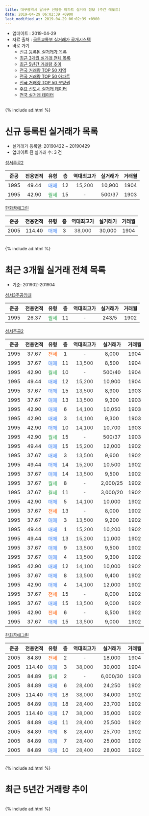 ```yaml
---
title: 대구광역시 달서구 신당동 아파트 실거래 정보 (주간 레포트)
date: 2019-04-29 06:02:39 +0900
last_modified_at: 2019-04-29 06:02:39 +0900
---
```


* 업데이트 : 2019-04-29
* 자료 출처 : [국토교통부 실거래가 공개시스템](http://rt.molit.go.kr)
* 바로 가기
    * [신규 등록된 실거래가 목록](#신규-등록된-실거래가-목록)
    * [최근 3개월 실거래 전체 목록](#최근-3개월-실거래-전체-목록)
    * [최근 5년간 거래량 추이](#최근-5년간-거래량-추이)
    * [전국 거래량 TOP 50 지역](https://inasie.github.io/apt-trade-info/최근-3개월-전국에서-가장-거래가-많이-발생한-지역)
    * [전국 거래량 TOP 50 아파트](https://inasie.github.io/apt-trade-info/최근-3개월-전국에서-가장-거래가-많이-발생한-아파트)
    * [전국 거래량 TOP 50 분양권](https://inasie.github.io/apt-trade-info/최근-3개월-전국에서-가장-거래가-많이-발생한-분양권)
    * [주요 신도시 실거래 데이터](https://inasie.github.io/apt-trade-info/주요-신도시)
    * [전국 실거래 데이터](https://inasie.github.io/apt-trade-info/전국)
<br>
{% include ad.html %}
<br>

# 신규 등록된 실거래가 목록
* 실거래가 등록일: 20190422 ~ 20190429
* 업데이트 된 실거래 수: 3 건


[성서주공2](https://search.naver.com/search.naver?query=%EB%8C%80%EA%B5%AC%EA%B4%91%EC%97%AD%EC%8B%9C+%EB%8B%AC%EC%84%9C%EA%B5%AC+%EC%8B%A0%EB%8B%B9%EB%8F%99+%EC%84%B1%EC%84%9C%EC%A3%BC%EA%B3%B52)

|준공|전용면적|유형|층|역대최고가|실거래가|거래월|
|:---:|:---:|:---:|:---:|:---:|:---:|:---:|
|1995|49.44|<span style="color:#4285f3">매매</span>|12|<span style="color:#444444">15,200</span>|10,900|1904|
|1995|42.90|<span style="color:#34a853">월세</span>|15|<span style="color:#444444">-</span>|500/37|1903|

[한화꿈에그린](https://search.naver.com/search.naver?query=%EB%8C%80%EA%B5%AC%EA%B4%91%EC%97%AD%EC%8B%9C+%EB%8B%AC%EC%84%9C%EA%B5%AC+%EC%8B%A0%EB%8B%B9%EB%8F%99+%ED%95%9C%ED%99%94%EA%BF%88%EC%97%90%EA%B7%B8%EB%A6%B0)

|준공|전용면적|유형|층|역대최고가|실거래가|거래월|
|:---:|:---:|:---:|:---:|:---:|:---:|:---:|
|2005|114.40|<span style="color:#4285f3">매매</span>|3|<span style="color:#444444">38,000</span>|30,000|1904|


<br>
{% include ad.html %}
<br>

# 최근 3개월 실거래 전체 목록
* 기준: 201902-201904


[성서3주공임대](https://search.naver.com/search.naver?query=%EB%8C%80%EA%B5%AC%EA%B4%91%EC%97%AD%EC%8B%9C+%EB%8B%AC%EC%84%9C%EA%B5%AC+%EC%8B%A0%EB%8B%B9%EB%8F%99+%EC%84%B1%EC%84%9C3%EC%A3%BC%EA%B3%B5%EC%9E%84%EB%8C%80)

|준공|전용면적|유형|층|역대최고가|실거래가|거래월|
|:---:|:---:|:---:|:---:|:---:|:---:|:---:|
|1995|26.37|<span style="color:#34a853">월세</span>|11|<span style="color:#444444">-</span>|243/5|1902|

[성서주공2](https://search.naver.com/search.naver?query=%EB%8C%80%EA%B5%AC%EA%B4%91%EC%97%AD%EC%8B%9C+%EB%8B%AC%EC%84%9C%EA%B5%AC+%EC%8B%A0%EB%8B%B9%EB%8F%99+%EC%84%B1%EC%84%9C%EC%A3%BC%EA%B3%B52)

|준공|전용면적|유형|층|역대최고가|실거래가|거래월|
|:---:|:---:|:---:|:---:|:---:|:---:|:---:|
|1995|37.67|<span style="color:#ff5a00">전세</span>|1|<span style="color:#444444">-</span>|8,000|1904|
|1995|37.67|<span style="color:#4285f3">매매</span>|11|<span style="color:#444444">13,500</span>|8,500|1904|
|1995|42.90|<span style="color:#34a853">월세</span>|10|<span style="color:#444444">-</span>|500/40|1904|
|1995|49.44|<span style="color:#4285f3">매매</span>|12|<span style="color:#444444">15,200</span>|10,900|1904|
|1995|37.67|<span style="color:#4285f3">매매</span>|15|<span style="color:#444444">13,500</span>|8,900|1903|
|1995|37.67|<span style="color:#4285f3">매매</span>|13|<span style="color:#444444">13,500</span>|9,300|1903|
|1995|42.90|<span style="color:#4285f3">매매</span>|6|<span style="color:#444444">14,100</span>|10,050|1903|
|1995|42.90|<span style="color:#4285f3">매매</span>|3|<span style="color:#444444">14,100</span>|9,300|1903|
|1995|42.90|<span style="color:#4285f3">매매</span>|10|<span style="color:#444444">14,100</span>|10,700|1903|
|1995|42.90|<span style="color:#34a853">월세</span>|15|<span style="color:#444444">-</span>|500/37|1903|
|1995|49.44|<span style="color:#4285f3">매매</span>|15|<span style="color:#444444">15,200</span>|12,000|1902|
|1995|37.67|<span style="color:#4285f3">매매</span>|3|<span style="color:#444444">13,500</span>|9,600|1902|
|1995|49.44|<span style="color:#4285f3">매매</span>|14|<span style="color:#444444">15,200</span>|10,500|1902|
|1995|37.67|<span style="color:#4285f3">매매</span>|14|<span style="color:#444444">13,500</span>|9,500|1902|
|1995|37.67|<span style="color:#34a853">월세</span>|8|<span style="color:#444444">-</span>|2,000/25|1902|
|1995|37.67|<span style="color:#34a853">월세</span>|11|<span style="color:#444444">-</span>|3,000/20|1902|
|1995|42.90|<span style="color:#4285f3">매매</span>|5|<span style="color:#444444">14,100</span>|10,000|1902|
|1995|37.67|<span style="color:#ff5a00">전세</span>|13|<span style="color:#444444">-</span>|8,000|1902|
|1995|37.67|<span style="color:#4285f3">매매</span>|3|<span style="color:#444444">13,500</span>|9,200|1902|
|1995|49.44|<span style="color:#4285f3">매매</span>|1|<span style="color:#444444">15,200</span>|10,200|1902|
|1995|49.44|<span style="color:#4285f3">매매</span>|13|<span style="color:#444444">15,200</span>|11,000|1902|
|1995|37.67|<span style="color:#4285f3">매매</span>|9|<span style="color:#444444">13,500</span>|9,500|1902|
|1995|37.67|<span style="color:#4285f3">매매</span>|4|<span style="color:#444444">13,500</span>|9,300|1902|
|1995|42.90|<span style="color:#4285f3">매매</span>|12|<span style="color:#444444">14,100</span>|10,000|1902|
|1995|37.67|<span style="color:#4285f3">매매</span>|8|<span style="color:#444444">13,500</span>|9,400|1902|
|1995|42.90|<span style="color:#4285f3">매매</span>|4|<span style="color:#444444">14,100</span>|12,000|1902|
|1995|37.67|<span style="color:#ff5a00">전세</span>|15|<span style="color:#444444">-</span>|8,000|1902|
|1995|37.67|<span style="color:#4285f3">매매</span>|15|<span style="color:#444444">13,500</span>|9,000|1902|
|1995|42.90|<span style="color:#ff5a00">전세</span>|6|<span style="color:#444444">-</span>|8,500|1902|
|1995|37.67|<span style="color:#4285f3">매매</span>|15|<span style="color:#444444">13,500</span>|9,000|1902|

[한화꿈에그린](https://search.naver.com/search.naver?query=%EB%8C%80%EA%B5%AC%EA%B4%91%EC%97%AD%EC%8B%9C+%EB%8B%AC%EC%84%9C%EA%B5%AC+%EC%8B%A0%EB%8B%B9%EB%8F%99+%ED%95%9C%ED%99%94%EA%BF%88%EC%97%90%EA%B7%B8%EB%A6%B0)

|준공|전용면적|유형|층|역대최고가|실거래가|거래월|
|:---:|:---:|:---:|:---:|:---:|:---:|:---:|
|2005|84.89|<span style="color:#ff5a00">전세</span>|2|<span style="color:#444444">-</span>|18,000|1904|
|2005|114.40|<span style="color:#4285f3">매매</span>|3|<span style="color:#444444">38,000</span>|30,000|1904|
|2005|84.89|<span style="color:#34a853">월세</span>|2|<span style="color:#444444">-</span>|6,000/30|1903|
|2005|84.89|<span style="color:#4285f3">매매</span>|6|<span style="color:#444444">28,400</span>|24,250|1902|
|2005|114.40|<span style="color:#4285f3">매매</span>|18|<span style="color:#444444">38,000</span>|34,000|1902|
|2005|84.89|<span style="color:#4285f3">매매</span>|18|<span style="color:#444444">28,400</span>|23,700|1902|
|2005|114.40|<span style="color:#4285f3">매매</span>|17|<span style="color:#444444">38,000</span>|35,000|1902|
|2005|84.89|<span style="color:#4285f3">매매</span>|11|<span style="color:#444444">28,400</span>|25,500|1902|
|2005|84.89|<span style="color:#4285f3">매매</span>|8|<span style="color:#444444">28,400</span>|25,700|1902|
|2005|84.89|<span style="color:#4285f3">매매</span>|7|<span style="color:#444444">28,400</span>|25,000|1902|
|2005|84.89|<span style="color:#4285f3">매매</span>|10|<span style="color:#444444">28,400</span>|28,000|1902|


<br>
{% include ad.html %}
<br>

# 최근 5년간 거래량 추이


<div style="width:100%;">
    <canvas id="deal_progress" height="200"></canvas>
</div>

<script>
new Chart(document.getElementById("deal_progress"), {
    type: 'line',
    data: {
        labels: ['201404','201405','201406','201407','201408','201409','201410','201411','201412','201501','201502','201503','201504','201505','201506','201507','201508','201509','201510','201511','201512','201601','201602','201603','201604','201605','201606','201607','201608','201609','201610','201611','201612','201701','201702','201703','201704','201705','201706','201707','201708','201709','201710','201711','201712','201801','201802','201803','201804','201805','201806','201807','201808','201809','201810','201811','201812','201901','201902','201903','201904'],
        datasets: [{
            label: '매매',
            pointRadius: 1,
            data: [8, 6, 24, 8, 19, 19, 19, 18, 16, 12, 15, 22, 17, 27, 13, 15, 10, 13, 11, 5, 3, 5, 3, 2, 6, 13, 9, 7, 8, 14, 14, 11, 10, 9, 10, 10, 17, 12, 15, 23, 14, 15, 11, 11, 16, 10, 9, 16, 16, 14, 16, 10, 14, 10, 13, 5, 10, 16, 23, 5, 3],
            borderColor: "rgba(255, 201, 14, 1)",
            backgroundColor: "rgba(255, 201, 14, 0.5)",
            fill: false,
            lineTension: 0
        },{
            label: '전월세',
            pointRadius: 1,
            data: [10, 6, 13, 9, 6, 13, 12, 12, 9, 13, 12, 11, 9, 11, 7, 8, 9, 7, 9, 10, 6, 12, 8, 8, 10, 10, 11, 5, 10, 8, 9, 8, 7, 8, 12, 11, 10, 5, 11, 11, 13, 7, 6, 10, 10, 11, 10, 7, 5, 14, 10, 7, 8, 6, 6, 7, 13, 10, 6, 2, 3],
            borderColor: "rgba(0, 141, 185, 1)",
            backgroundColor: "rgba(0, 141, 185, 0.5)",
            fill: false,
            lineTension: 0
        }
        ]
    },
    options: {
        responsive: true,
        title: {
            display: false
        },
        tooltips: {
            mode: 'index',
            intersect: false
        },
        hover: {
            mode: 'nearest',
            intersect: true
        },
        scales: {
            xAxes: [{
                display: true,
                scaleLabel: {
                    display: true,
                    labelString: '년/월'
                }
            }],
            yAxes: [{
                display: true,
                ticks: {
                    suggestedMin: 0,
                },
                scaleLabel: {
                    display: true,
                    labelString: '실거래 수'
                }
            }]
        }
    }
});

</script>


<br>
{% include ad.html %}
<br>

